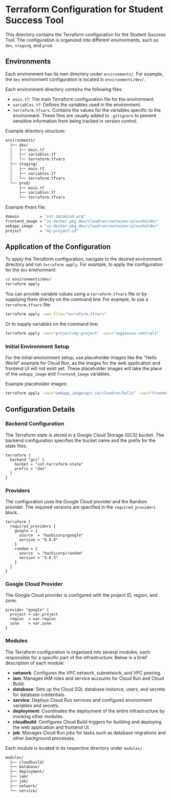 # Terraform Configuration for Student Success Tool

This directory contains the Terraform configuration for the Student Success Tool. The configuration is organized into different environments, such as `dev`, `staging`, and `prod`.

## Environments

Each environment has its own directory under `environments/`. For example, the `dev` environment configuration is located in `environments/dev/`.

Each environment directory contains the following files:

- `main.tf`: The main Terraform configuration file for the environment.
- `variables.tf`: Defines the variables used in the environment.
- `terraform.tfvars`: Contains the values for the variables specific to the environment. These files are usually added to `.gitignore` to prevent sensitive information from being tracked in version control.

Example directory structure:

```sh
environments/
  ├── dev/
  │   ├── main.tf
  │   ├── variables.tf
  │   └── terraform.tfvars
  ├── staging/
  │   ├── main.tf
  │   ├── variables.tf
  │   └── terraform.tfvars
  └── prod/
      ├── main.tf
      ├── variables.tf
      └── terraform.tfvars
```

Example tfvars file:
```sh
domain         = "sst.datakind.org"
frontend_image = "us-docker.pkg.dev/cloudrun/container/placeholder"
webapp_image   = "us-docker.pkg.dev/cloudrun/container/placeholder"
project        = "my-project-id"
```

## Application of the Configuration

To apply the Terraform configuration, navigate to the desired environment directory and run `terraform apply`. For example, to apply the configuration for the `dev` environment:

```sh
cd environments/dev/
terraform apply
```

You can provide variable values using a `terraform.tfvars` file or by supplying them directly on the command line. For example, to use a `terraform.tfvars` file:

```sh
terraform apply -var-file="terraform.tfvars"
```

Or to supply variables on the command line:

```sh
terraform apply -var="project=my-project" -var="region=us-central1"
```

### Initial Environment Setup

For the initial environment setup, use placeholder images like the "Hello World" example for Cloud Run, as the images for the web application and frontend UI will not exist yet. These placeholder images will take the place of the `webapp_image` and `frontend_image` variables.

Example placeholder images:

```sh
terraform apply -var="webapp_image=gcr.io/cloudrun/hello" -var="frontend_image=gcr.io/cloudrun/hello"
```

## Configuration Details

### Backend Configuration

The Terraform state is stored in a Google Cloud Storage (GCS) bucket. The backend configuration specifies the bucket name and the prefix for the state files.

```hcl
terraform {
  backend "gcs" {
    bucket = "sst-terraform-state"
    prefix = "dev"
  }
}
```

### Providers

The configuration uses the Google Cloud provider and the Random provider. The required versions are specified in the `required_providers` block.

```hcl
terraform {
  required_providers {
    google = {
      source  = "hashicorp/google"
      version = "6.8.0"
    }
    random = {
      source  = "hashicorp/random"
      version = "3.6.3"
    }
  }
}
```

### Google Cloud Provider

The Google Cloud provider is configured with the project ID, region, and zone.

```hcl
provider "google" {
  project = var.project
  region  = var.region
  zone    = var.zone
}
```

### Modules

The Terraform configuration is organized into several modules, each responsible for a specific part of the infrastructure. Below is a brief description of each module:

- **network**: Configures the VPC network, subnetwork, and VPC peering.
- **iam**: Manages IAM roles and service accounts for Cloud Run and Cloud Build.
- **database**: Sets up the Cloud SQL database instance, users, and secrets for database credentials.
- **service**: Deploys Cloud Run services and configures environment variables and secrets.
- **deployment**: Coordinates the deployment of the entire infrastructure by invoking other modules.
- **cloudbuild**: Configures Cloud Build triggers for building and deploying the web application and frontend UI.
- **job**: Manages Cloud Run jobs for tasks such as database migrations and other background processes.

Each module is located in its respective directory under `modules/`.

```sh
modules/
  ├── cloudbuild/
  ├── database/
  ├── deployment/
  ├── iam/
  ├── job/
  ├── network/
  └── service/
```
